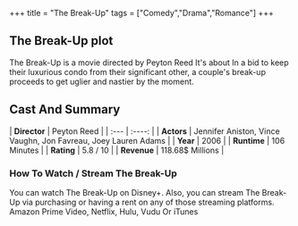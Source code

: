 +++
title = "The Break-Up"
tags = ["Comedy","Drama","Romance"]
+++
## The Break-Up plot
The Break-Up is a movie directed by Peyton Reed It's about In a bid to keep their luxurious condo from their significant other, a couple's break-up proceeds to get uglier and nastier by the moment.
## Cast And Summary
| **Director**      | Peyton Reed |
    | :---        |    :----:   |
    |  **Actors** | Jennifer Aniston, Vince Vaughn, Jon Favreau, Joey Lauren Adams |
    | **Year**   | 2006    |
    |  **Runtime** | 106 Minutes |
    |  **Rating** | 5.8 / 10 | 
    |  **Revenue** | 118.68$ Millions |
### How To Watch / Stream The Break-Up
You can watch The Break-Up on Disney+.
Also, you can stream The Break-Up via purchasing or having a rent on any of those streaming platforms.
Amazon Prime Video, Netflix, Hulu, Vudu Or iTunes